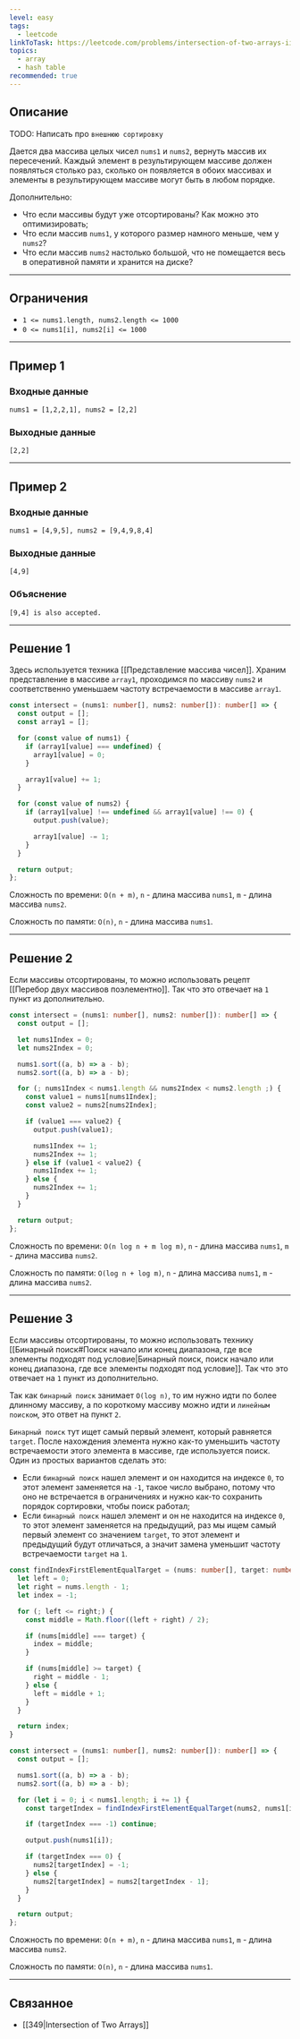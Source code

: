 ```yaml
---
level: easy
tags:
  - leetcode
linkToTask: https://leetcode.com/problems/intersection-of-two-arrays-ii/description/
topics:
  - array
  - hash table
recommended: true
---
```

## Описание

TODO: Написать про `внешнюю сортировку`

Дается два массива целых чисел `nums1` и `nums2`, вернуть массив их пересечений. Каждый элемент в результирующем массиве должен появляться столько раз, cколько он появляется в обоих массивах и элементы в результирующем массиве могут быть в любом порядке.

Дополнительно:

- Что если массивы будут уже отсортированы? Как можно это оптимизировать;
- Что если массив `nums1`, у которого размер намного меньше, чем у `nums2`?
- Что если массив `nums2` настолько большой, что не помещается весь в оперативной памяти и хранится на диске?

---
## Ограничения

- `1 <= nums1.length, nums2.length <= 1000`
- `0 <= nums1[i], nums2[i] <= 1000`

---
## Пример 1

### Входные данные

```
nums1 = [1,2,2,1], nums2 = [2,2]
```
### Выходные данные

```
[2,2]
```

---
## Пример 2

### Входные данные

```
nums1 = [4,9,5], nums2 = [9,4,9,8,4]
```
### Выходные данные

```
[4,9]
```
### Объяснение

```
[9,4] is also accepted.
```

---
## Решение 1

Здесь используется техника [[Представление массива чисел]]. Храним представление в массиве `array1`, проходимся по массиву `nums2` и соответственно уменьшаем частоту встречаемости в массиве `array1`.

```typescript
const intersect = (nums1: number[], nums2: number[]): number[] => {
  const output = [];
  const array1 = [];

  for (const value of nums1) {
    if (array1[value] === undefined) {
      array1[value] = 0;
    }

    array1[value] += 1;
  }

  for (const value of nums2) {
    if (array1[value] !== undefined && array1[value] !== 0) {
      output.push(value);

      array1[value] -= 1;
    }
  }

  return output;
};
```

Сложность по времени: `O(n + m)`, `n` -  длина массива `nums1`, `m` - длина массива `nums2`.

Сложность по памяти: `O(n)`, `n` - длина массива `nums1`.

---
## Решение 2

Если массивы отсортированы, то можно использовать рецепт [[Перебор двух массивов поэлементно]]. Так что это отвечает на `1` пункт из дополнительно.

```typescript
const intersect = (nums1: number[], nums2: number[]): number[] => {
  const output = [];

  let nums1Index = 0;
  let nums2Index = 0;

  nums1.sort((a, b) => a - b);
  nums2.sort((a, b) => a - b);

  for (; nums1Index < nums1.length && nums2Index < nums2.length ;) {
    const value1 = nums1[nums1Index];
    const value2 = nums2[nums2Index];

    if (value1 === value2) {
      output.push(value1);

      nums1Index += 1;
      nums2Index += 1;
    } else if (value1 < value2) {
      nums1Index += 1;
    } else {
      nums2Index += 1;
    }
  }

  return output;
};
```

Сложность по времени: `O(n log n + m log m)`, `n` -  длина массива `nums1`, `m` - длина массива `nums2`.

Сложность по памяти: `O(log n + log m)`, `n` -  длина массива `nums1`, `m` - длина массива `nums2`.

---
## Решение 3

Если массивы отсортированы, то можно использовать технику [[Бинарный поиск#Поиск начало или конец диапазона, где все элементы подходят под условие|Бинарный поиск, поиск начало или конец диапазона, где все элементы подходят под условие]]. Так что это отвечает на `1` пункт из дополнительно. 

Так как `бинарный поиск` занимает `O(log n)`, то им нужно идти по более длинному массиву, а по короткому массиву можно идти и `линейным поиском`, это ответ на пункт `2`.

`Бинарный поиск` тут ищет самый первый элемент, который равняется `target`. После нахождения элемента нужно как-то уменьшить частоту встречаемости этого элемента в массиве, где используется поиск. Один из простых вариантов сделать это:

- Если `бинарный поиск` нашел элемент и он находится на индексе `0`, то этот элемент заменяется на `-1`, такое число выбрано, потому что оно не встречается в ограничениях и нужно как-то сохранить порядок сортировки, чтобы поиск работал;
- Если `бинарный поиск` нашел элемент и он не находится на индексе `0`, то этот элемент заменяется на предыдущий, раз мы ищем самый первый элемент со значением `target`, то этот элемент и предыдущий будут отличаться, а значит замена уменьшит частоту встречаемости `target` на `1`.

```typescript
const findIndexFirstElementEqualTarget = (nums: number[], target: number) => {
  let left = 0;
  let right = nums.length - 1;
  let index = -1;

  for (; left <= right;) {
    const middle = Math.floor((left + right) / 2);

    if (nums[middle] === target) {
      index = middle;
    }

    if (nums[middle] >= target) {
      right = middle - 1;
    } else {
      left = middle + 1;
    }
  }

  return index;
}

const intersect = (nums1: number[], nums2: number[]): number[] => {
  const output = [];

  nums1.sort((a, b) => a - b);
  nums2.sort((a, b) => a - b);

  for (let i = 0; i < nums1.length; i += 1) {
    const targetIndex = findIndexFirstElementEqualTarget(nums2, nums1[i]);

    if (targetIndex === -1) continue;

    output.push(nums1[i]);

    if (targetIndex === 0) {
      nums2[targetIndex] = -1;
    } else {
      nums2[targetIndex] = nums2[targetIndex - 1];
    }
  }

  return output;
};
```

Сложность по времени: `O(n + m)`, `n` -  длина массива `nums1`, `m` - длина массива `nums2`.

Сложность по памяти: `O(n)`, `n` - длина массива `nums1`.

---
## Связанное

- [[349|Intersection of Two Arrays]]